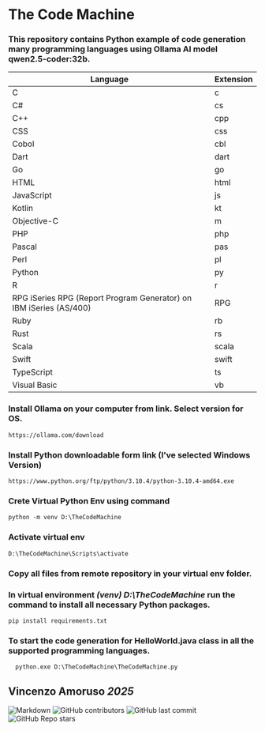 # The Code Machine

### This repository contains Python example of code generation many programming languages using Ollama AI model **qwen2.5-coder:32b**.


| Language  | Extension |
| ------------- | ------------- |
| C | c |
| C# | cs |
| C++ | cpp |
| CSS | css |
| Cobol | cbl| 
| Dart | dart |
| Go | go |
| HTML | html |
| JavaScript | js |
| Kotlin | kt |
| Objective-C | m |
| PHP | php |
| Pascal | pas |
| Perl | pl |
| Python | py |
| R | r |
| RPG iSeries RPG (Report Program Generator) on IBM iSeries (AS/400) | RPG |
| Ruby | rb |
| Rust | rs |
| Scala | scala |
| Swift | swift |
| TypeScript | ts |
| Visual Basic | vb |

### Install Ollama on your computer from link. Select version for OS. 
    https://ollama.com/download

### Install Python downloadable form link  (I've selected Windows Version) 
    https://www.python.org/ftp/python/3.10.4/python-3.10.4-amd64.exe

### Crete Virtual Python Env using command
    python -m venv D:\TheCodeMachine

### Activate virtual env 
    D:\TheCodeMachine\Scripts\activate 

### Copy all files from remote repository in your virtual env folder. 
    
### In virtual environment *(venv) D:\TheCodeMachine*  run the command to install all necessary Python packages.
    pip install requirements.txt 

### To start the code generation for HelloWorld.java class in all the supported programming languages.
````Shell
  python.exe D:\TheCodeMachine\TheCodeMachine.py
````
<h2 align="left">Vincenzo Amoruso <cite>2025</cite></h2>

![Markdown](https://img.shields.io/badge/markdown-%23000000.svg?style=flat=markdown&logoColor=white) ![GitHub contributors](https://img.shields.io/github/contributors/vamoruso/TheCodeMachine?style=flat) ![GitHub last commit](https://img.shields.io/github/last-commit/vamoruso/TheCodeMachine?style=flat)  ![GitHub Repo stars](https://img.shields.io/github/stars/vamoruso/TheCodeMachine?style=social)  
